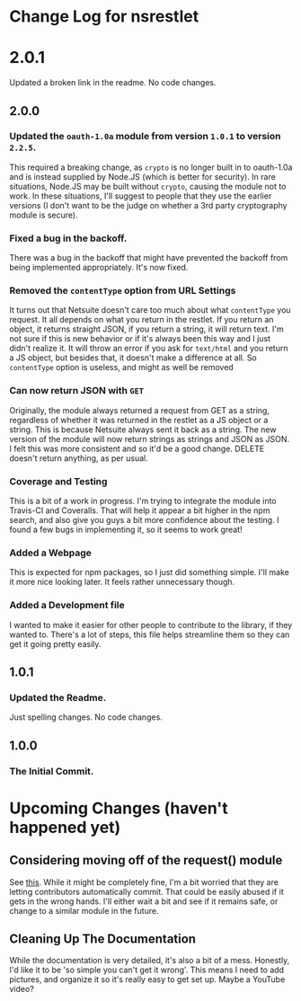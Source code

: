# Change Log for nsrestlet

# 2.0.1

Updated a broken link in the readme.  No code changes.

## 2.0.0
### Updated the `oauth-1.0a` module from version `1.0.1` to version `2.2.5`.
This required a breaking change, as `crypto` is no longer built in to oauth-1.0a and is instead supplied
by Node.JS (which is better for security).  In rare situations, Node.JS may be built without `crypto`,
causing the module not to work.  In these situations, I'll suggest to people that they use the earlier
versions (I don't want to be the judge on whether a 3rd party cryptography module is secure).
### Fixed a bug in the backoff.
There was a bug in the backoff that might have prevented the backoff from being implemented appropriately.
It's now fixed.
### Removed the `contentType` option from URL Settings
It turns out that Netsuite doesn't care too much about what `contentType` you request.  It all depends on
what you return in the restlet.  If you return an object, it returns straight JSON, if you return a string,
it will return text.  I'm not sure if this is new behavior or if it's always been this way and I just didn't
realize it.  It will throw an error if you ask for `text/html` and you return a JS object, but besides that,
it doesn't make a difference at all.  So `contentType` option is useless, and might as well be removed
### Can now return JSON with `GET`
Originally, the module always returned a request from GET as a string, regardless of whether it was returned
in the restlet as a JS object or a string.  This is because Netsuite always sent it back as a string.  The
new version of the module will now return strings as strings and JSON as JSON.  I felt this was more consistent
and so it'd be a good change.  DELETE doesn't return anything, as per usual.
### Coverage and Testing
This is a bit of a work in progress.  I'm trying to integrate the module into Travis-CI and Coveralls.  That
will help it appear a bit higher in the npm search, and also give you guys a bit more confidence about the
testing.  I found a few bugs in implementing it, so it seems to work great!
### Added a Webpage
This is expected for npm packages, so I just did something simple.  I'll make it more nice looking later.
It feels rather unnecessary though.
### Added a Development file
I wanted to make it easier for other people to contribute to the library, if they wanted to.
There's a lot of steps, this file helps streamline them so they can get it going pretty easily.

## 1.0.1
### Updated the Readme.
Just spelling changes.  No code changes.

## 1.0.0
### The Initial Commit.


# Upcoming Changes (haven't happened yet)
## Considering moving off of the request() module
See [this](https://github.com/request/request/issues/3142).  While it might be completely fine, I'm
a bit worried that they are letting contributors automatically commit.  That could be easily abused
if it gets in the wrong hands.  I'll either wait a bit and see if it remains safe, or change to a
similar module in the future.
## Cleaning Up The Documentation
While the documentation is very detailed, it's also a bit of a mess.  Honestly, I'd like it to
be 'so simple you can't get it wrong'.  This means I need to add pictures, and organize it so
it's really easy to get set up.  Maybe a YouTube video?